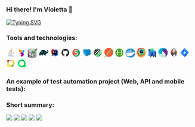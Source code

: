 
### Hi there! I'm Violetta 👋
[![Typing SVG](https://readme-typing-svg.herokuapp.com?color=%2336BCF7&lines=QA+Automation+Engineer)](https://git.io/typing-svg)

### Tools and technologies:
<p  align="left">
  <code><img width="5%" title="Java" src="./images/Java.svg"></code>
  <code><img width="5%" title="Selenide" src="./images/Selenide.svg"></code>
  <code><img width="5%" title="Selenium" src="./images/selenium.png"></code>
  <code><img width="5%" title="Gradle" src="./images/Gradle.svg"></code>
  <code><img width="5%" title="Intellij Idea" src="./images/Idea.svg"></code>
  <code><img width="5%" title="GitHub" src="./images/GitHub.svg"></code>
  <code><img width="5%" title="Junit5" src="./images/Junit5.svg"></code>
  <code><img width="5%" title="Selenoid" src="./images/Selenoid.svg"></code>
  <code><img width="5%" title="Rest Assured" src="./images/RestAssured.svg"></code>
  <code><img width="5%" title="Rest Assured" src="./images/postman.svg"></code>
  <code><img width="5%" title="Rest Assured" src="./images/swagger.svg"></code>
  <code><img width="5%" title="Docker" src="./images/docker1.png"></code>
  <code><img width="5%" title="Browserstack" src="./images/Browserstack.svg"></code>
  <code><img width="5%" title="Android Studio" src="./images/Android-studio.svg"></code>
  <code><img width="5%" title="Appium" src="./images/Appium.svg"></code>
  <code><img width="5%" title="Jenkins" src="./images/Jenkins.svg"></code>
  <code><img width="5%" title="Jira" src="./images/Jira.svg"></code>
  <code><img width="5%" title="Allure" src="./images/Allure.svg"></code>
  <code><img width="5%" title="Allure_TestOps" src="./images/Allure_TO.svg"></code>
  
</p>

### An example of test automation project (Web, API and mobile tests):

### Short summary:
  ![](https://github-profile-summary-cards.vercel.app/api/cards/profile-details?username=Violetta0709&theme=solarized_dark)
  ![](https://github-profile-summary-cards.vercel.app/api/cards/most-commit-language?username=Violetta0709&theme=solarized_dark)
  ![](https://github-profile-summary-cards.vercel.app/api/cards/repos-per-language?username=Violetta0709&theme=solarized_dark)
  ![](https://github-profile-summary-cards.vercel.app/api/cards/stats?username=Violetta0709&theme=solarized_dark)
  ![](https://github-profile-summary-cards.vercel.app/api/cards/productive-time?username=Violetta0709&theme=solarized_dark)


